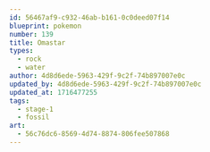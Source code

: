 ```yaml
---
id: 56467af9-c932-46ab-b161-0c0deed07f14
blueprint: pokemon
number: 139
title: Omastar
types:
  - rock
  - water
author: 4d8d6ede-5963-429f-9c2f-74b897007e0c
updated_by: 4d8d6ede-5963-429f-9c2f-74b897007e0c
updated_at: 1716477255
tags:
  - stage-1
  - fossil
art:
  - 56c76dc6-8569-4d74-8874-806fee507868
---
```

